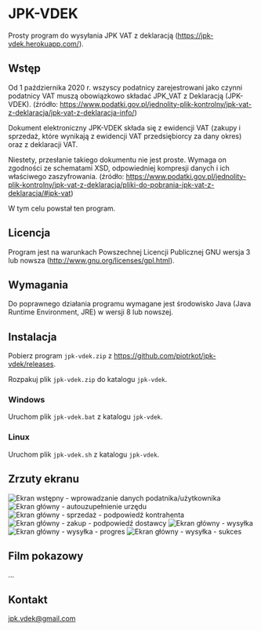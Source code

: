 # JPK-VDEK
Prosty program do wysyłania JPK VAT z deklaracją (https://jpk-vdek.herokuapp.com/).

## Wstęp
Od 1 października 2020 r. wszyscy podatnicy zarejestrowani jako czynni podatnicy
VAT muszą obowiązkowo składać JPK_VAT z Deklaracją (JPK-VDEK).
(źródło: https://www.podatki.gov.pl/jednolity-plik-kontrolny/jpk-vat-z-deklaracja/jpk-vat-z-deklaracja-info/)

Dokument elektroniczny JPK-VDEK składa się z ewidencji VAT
(zakupy i sprzedaż, które wynikają z ewidencji VAT przedsiębiorcy za dany okres)
oraz z deklaracji VAT.

Niestety, przesłanie takiego dokumentu nie jest proste. Wymaga on zgodności ze
schematami XSD, odpowiedniej kompresji danych i ich właściwego zaszyfrowania.
(źródło: https://www.podatki.gov.pl/jednolity-plik-kontrolny/jpk-vat-z-deklaracja/pliki-do-pobrania-jpk-vat-z-deklaracja/#jpk-vat)

W tym celu powstał ten program.

## Licencja

Program jest na warunkach Powszechnej Licencji Publicznej GNU wersja 3 lub nowsza (http://www.gnu.org/licenses/gpl.html).

## Wymagania

Do poprawnego działania programu wymagane jest środowisko Java (Java Runtime Environment, JRE)
w wersji 8 lub nowszej.

## Instalacja

Pobierz program `jpk-vdek.zip` z https://github.com/piotrkot/jpk-vdek/releases.

Rozpakuj plik `jpk-vdek.zip` do katalogu `jpk-vdek`.

### Windows

Uruchom plik `jpk-vdek.bat` z katalogu `jpk-vdek`.

### Linux

Uruchom plik `jpk-vdek.sh` z katalogu `jpk-vdek`.

## Zrzuty ekranu

![](../master/screens/Ekran%20wstępny%20-%20wprowadzanie%20danych%20podatnika.png?raw=true "Ekran wstępny - wprowadzanie danych podatnika/użytkownika")
![](../master/screens/Ekran%20główny%20-%20autouzupełnienie%20urzędu.png?raw=true "Ekran główny - autouzupełnienie urzędu")
![](../master/screens/Ekran%20główny%20-%20sprzedaż%20-%20podpowiedź%20kontrahenta.png?raw=true "Ekran główny - sprzedaż - podpowiedź kontrahenta")
![](../master/screens/Ekran%20główny%20-%20zakup%20-%20podpowiedź%20postawcy.png?raw=true "Ekran główny - zakup - podpowiedź dostawcy")
![](../master/screens/Ekran%20główny%20-%20wysyłka.png?raw=true "Ekran główny - wysyłka")
![](../master/screens/Ekran%20główny%20-%20wysyłka%20-%20progres.png?raw=true "Ekran główny - wysyłka - progres")
![](../master/screens/Ekran%20główny%20-%20wysyłka%20-%20sukces.png?raw=true "Ekran główny - wysyłka - sukces")

## Film pokazowy

...

## Kontakt

jpk.vdek@gmail.com

